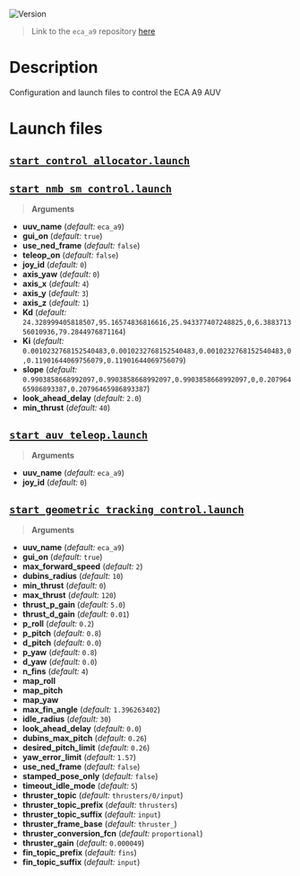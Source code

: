 ![Version](https://img.shields.io/badge/version-0.1.5-brightgreen.svg)

> Link to the `eca_a9` repository [here](https://github.com/uuvsimulator/eca_a9)

# Description

Configuration and launch files to control the ECA A9 AUV

# Launch files

## [`start_control_allocator.launch`](https://github.com/uuvsimulator/eca_a9/tree/master/eca_a9_control/launch/start_control_allocator.launch)

## [`start_nmb_sm_control.launch`](https://github.com/uuvsimulator/eca_a9/tree/master/eca_a9_control/launch/start_nmb_sm_control.launch)

> **Arguments**

* **uuv_name** (*default:* `eca_a9`)
* **gui_on** (*default:* `true`)
* **use_ned_frame** (*default:* `false`)
* **teleop_on** (*default:* `false`)
* **joy_id** (*default:* `0`)
* **axis_yaw** (*default:* `0`)
* **axis_x** (*default:* `4`)
* **axis_y** (*default:* `3`)
* **axis_z** (*default:* `1`)
* **Kd** (*default:* `24.328999405818507,95.16574836816616,25.943377407248825,0,6.388371356010936,79.2844976871164`)
* **Ki** (*default:* `0.0010232768152540483,0.0010232768152540483,0.0010232768152540483,0,0.11901644069756079,0.11901644069756079`)
* **slope** (*default:* `0.9903858668992097,0.9903858668992097,0.9903858668992097,0,0.20796465986893387,0.20796465986893387`)
* **look_ahead_delay** (*default:* `2.0`)
* **min_thrust** (*default:* `40`)

## [`start_auv_teleop.launch`](https://github.com/uuvsimulator/eca_a9/tree/master/eca_a9_control/launch/start_auv_teleop.launch)

> **Arguments**

* **uuv_name** (*default:* `eca_a9`)
* **joy_id** (*default:* `0`)

## [`start_geometric_tracking_control.launch`](https://github.com/uuvsimulator/eca_a9/tree/master/eca_a9_control/launch/start_geometric_tracking_control.launch)

> **Arguments**

* **uuv_name** (*default:* `eca_a9`)
* **gui_on** (*default:* `true`)
* **max_forward_speed** (*default:* `2`)
* **dubins_radius** (*default:* `10`)
* **min_thrust** (*default:* `0`)
* **max_thrust** (*default:* `120`)
* **thrust_p_gain** (*default:* `5.0`)
* **thrust_d_gain** (*default:* `0.01`)
* **p_roll** (*default:* `0.2`)
* **p_pitch** (*default:* `0.8`)
* **d_pitch** (*default:* `0.0`)
* **p_yaw** (*default:* `0.8`)
* **d_yaw** (*default:* `0.0`)
* **n_fins** (*default:* `4`)
* **map_roll**
* **map_pitch**
* **map_yaw**
* **max_fin_angle** (*default:* `1.396263402`)
* **idle_radius** (*default:* `30`)
* **look_ahead_delay** (*default:* `0.0`)
* **dubins_max_pitch** (*default:* `0.26`)
* **desired_pitch_limit** (*default:* `0.26`)
* **yaw_error_limit** (*default:* `1.57`)
* **use_ned_frame** (*default:* `false`)
* **stamped_pose_only** (*default:* `false`)
* **timeout_idle_mode** (*default:* `5`)
* **thruster_topic** (*default:* `thrusters/0/input`)
* **thruster_topic_prefix** (*default:* `thrusters`)
* **thruster_topic_suffix** (*default:* `input`)
* **thruster_frame_base** (*default:* `thruster_`)
* **thruster_conversion_fcn** (*default:* `proportional`)
* **thruster_gain** (*default:* `0.000049`)
* **fin_topic_prefix** (*default:* `fins`)
* **fin_topic_suffix** (*default:* `input`)

